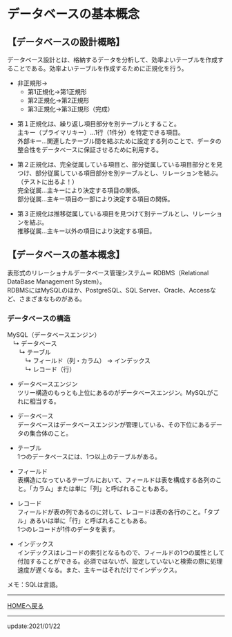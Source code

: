 # データベースの基本概念

## 【データベースの設計概略】
データベース設計とは、格納するデータを分析して、効率よいテーブルを作成することである。効率よいテーブルを作成するために正規化を行う。

- 非正規形→
  - 第1正規化→第1正規形
  - 第2正規化→第2正規形
  - 第3正規化→第3正規形（完成）


* 第１正規化は、繰り返し項目部分を別テーブルとすること。  
  主キー（プライマリキー）…1行（1件分）を特定できる項目。  
  外部キー…関連したテーブル間を結ぶために設定する列のことで、データの整合性をデータベースに保証させるために利用する。  

* 第２正規化は、完全従属している項目と、部分従属している項目部分とを見つけ、部分従属している項目部分を別テーブルとし、リレーションを結ぶ。（テストに出るよ！）  
  完全従属…主キーにより決定する項目の関係。  
  部分従属…主キー項目の一部により決定する項目の関係。  

* 第３正規化は推移従属している項目を見つけて別テーブルとし、リレーションを結ぶ。  
  推移従属…主キー以外の項目により決定する項目。


## 【データベースの基本概念】
表形式のリレーショナルデータベース管理システム＝ RDBMS（Relational DataBase Management System）。  
RDBMSにはMySQLのほか、PostgreSQL、SQL Server、Oracle、Accessなど、さまざまなものがある。

### データベースの構造
MySQL（データベースエンジン）  
　↳ データベース  
　　↳ テーブル  
　　　↳ フィールド（列・カラム） → インデックス  
　　　↳ レコード（行）  

* データベースエンジン  
  ツリー構造のもっとも上位にあるのがデータベースエンジン。MySQLがこれに相当する。  

* データベース  
  データベースはデータベースエンジンが管理している、その下位にあるデータの集合体のこと。  

* テーブル  
  1つのデータベースには、1つ以上のテーブルがある。  

* フィールド  
  表構造になっているテーブルにおいて、フィールドは表を構成する各列のこと。「カラム」または単に「列」と呼ばれることもある。  
  
* レコード  
  フィールドが表の列であるのに対して、レコードは表の各行のこと。「タプル」あるいは単に「行」と呼ばれることもある。  
  1つのレコードが1件のデータを表す。  

* インデックス  
  インデックスはレコードの索引となるもので、フィールドの1つの属性として付加することができる。必須ではないが、設定していないと検索の際に処理速度が遅くなる。また、主キーはそれだけでインデックス。  


メモ：SQLは言語。


---
[HOMEへ戻る](../index.md)  

---
update:2021/01/22
